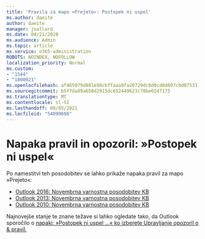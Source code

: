 ```yaml
---
title: 'Pravila za mapo »Prejeto«: Postopek ni uspel'
ms.author: daeite
author: daeite
manager: joallard
ms.date: 04/21/2020
ms.audience: Admin
ms.topic: article
ms.service: o365-administration
ROBOTS: NOINDEX, NOFOLLOW
localization_priority: Normal
ms.custom:
- "1544"
- "1800021"
ms.openlocfilehash: af465979d881e98cbffaaa9fa20729dc6d0cd0d607c0d075311b19c8960b2f33
ms.sourcegitcommit: b5f7da89a650d2915dc652449623c78be6247175
ms.translationtype: MT
ms.contentlocale: sl-SI
ms.lasthandoff: 08/05/2021
ms.locfileid: "54099698"
---
```

# <a name="rules-and-alerts-error-the-operation-failed"></a>Napaka pravil in opozoril: »Postopek ni uspel«

Po namestitvi teh posodobitev se lahko prikaže napaka pravil za mapo »Prejeto«:

- [Outlook 2016: Novembrna varnostna posodobitev KB](https://support.microsoft.com/help/4461506)
- [Outlook 2013: Novembrna varnostna posodobitev KB](https://support.microsoft.com/help/4461486)
- [Outlook 2010: Novembrna varnostna posodobitev KB](https://support.microsoft.com/help/4461585)

Najnovejše stanje te znane težave si lahko ogledate tako, da Outlook sporočilo o [napaki: »Postopek ni uspel ...« ko izberete Upravljanje opozoril o & pravil.](https://support.office.com/article/Outlook-Error-The-operation-failed-when-selecting-Manage-Rules-Alerts-64b6ff77-98c2-4564-9cbf-25bd8e17fb8b%20)